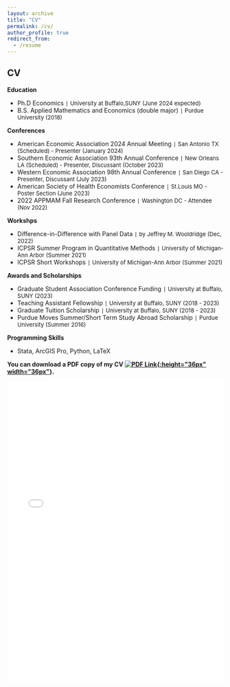 ```yaml
---
layout: archive
title: "CV"
permalink: /cv/
author_profile: true
redirect_from:
  - /resume
---
```

## CV ##
**Education**
  - Ph.D Economics `|` <span style="font-size:13px;"> University at Buffalo,SUNY (June 2024 expected)
  - B.S. Applied Mathematics and Economics (double major) `|` <span style="font-size:13px;"> Purdue University (2018)

**Conferences**

  - American Economic Association 2024 Annual Meeting `|` <span style="font-size:13px;"> San Antonio TX (Scheduled) - Presenter (January 2024)
  - Southern Economic Association 93th Annual Conference `|` <span style="font-size:13px;"> New Orleans LA (Scheduled) - Presenter, Discussant (October 2023)
  - Western Economic Association 98th Annual Conference `|` <span style="font-size:13px;"> San Diego CA - Presenter, Discussant (July 2023)
  - American Society of Health Economists Conference `|` <span style="font-size:13px;"> St.Louis MO - Poster Section (June 2023)
  - 2022 APPMAM Fall Research Conference `|` <span style="font-size:13px;"> Washington DC - Attendee (Nov 2022)

**Workshps**
  - Difference-in-Difference with Panel Data `|` <span style="font-size:13px;"> by Jeffrey M. Wooldridge (Dec, 2022)
  - ICPSR Summer Program in Quantitative Methods `|` <span style="font-size:13px;"> University of Michigan-Ann Arbor (Summer 2021)
  - ICPSR Short Workshops `|` <span style="font-size:13px;"> University of Michigan-Ann Arbor (Summer 2021)

**Awards and Scholarships**
  - Graduate Student Association Conference Funding `|` <span style="font-size:13px;"> University at Buffalo, SUNY (2023)
  - Teaching Assistant Fellowship `|` <span style="font-size:13px;"> University at Buffalo, SUNY (2018 - 2023)
  - Graduate Tuition Scholarship `|` <span style="font-size:13px;"> University at Buffalo, SUNY (2018 - 2023)
  - Purdue Moves Summer/Short Term Study Abroad Scholarship `|` <span style="font-size:13px;"> Purdue University (Summer 2016)

**Programming Skills**
  - Stata, ArcGIS Pro, Python, LaTeX

**You can download a PDF copy of my CV [![PDF Link](/yushangw/images/research/pdf.jpeg){:height="36px" width="36px"}](/yushangw/files/pdf/CV_YushangWei_Research.pdf).**
<iframe src="/yushangw/files/pdf/CV_YushangWei_Research.pdf" width="100%" height="700" frameborder="no" border="0" marginwidth="0" marginheight="0"></iframe>
